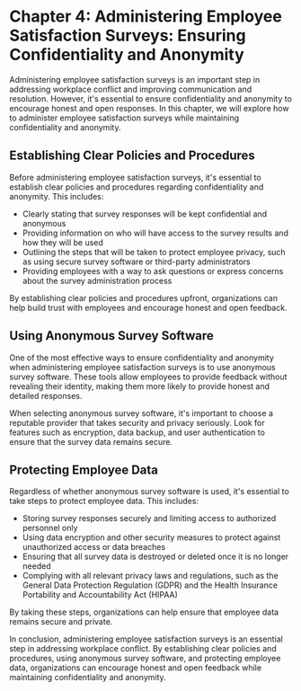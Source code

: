 Chapter 4: Administering Employee Satisfaction Surveys: Ensuring Confidentiality and Anonymity
==============================================================================================

Administering employee satisfaction surveys is an important step in addressing workplace conflict and improving communication and resolution. However, it's essential to ensure confidentiality and anonymity to encourage honest and open responses. In this chapter, we will explore how to administer employee satisfaction surveys while maintaining confidentiality and anonymity.

Establishing Clear Policies and Procedures
------------------------------------------

Before administering employee satisfaction surveys, it's essential to establish clear policies and procedures regarding confidentiality and anonymity. This includes:

* Clearly stating that survey responses will be kept confidential and anonymous
* Providing information on who will have access to the survey results and how they will be used
* Outlining the steps that will be taken to protect employee privacy, such as using secure survey software or third-party administrators
* Providing employees with a way to ask questions or express concerns about the survey administration process

By establishing clear policies and procedures upfront, organizations can help build trust with employees and encourage honest and open feedback.

Using Anonymous Survey Software
-------------------------------

One of the most effective ways to ensure confidentiality and anonymity when administering employee satisfaction surveys is to use anonymous survey software. These tools allow employees to provide feedback without revealing their identity, making them more likely to provide honest and detailed responses.

When selecting anonymous survey software, it's important to choose a reputable provider that takes security and privacy seriously. Look for features such as encryption, data backup, and user authentication to ensure that the survey data remains secure.

Protecting Employee Data
------------------------

Regardless of whether anonymous survey software is used, it's essential to take steps to protect employee data. This includes:

* Storing survey responses securely and limiting access to authorized personnel only
* Using data encryption and other security measures to protect against unauthorized access or data breaches
* Ensuring that all survey data is destroyed or deleted once it is no longer needed
* Complying with all relevant privacy laws and regulations, such as the General Data Protection Regulation (GDPR) and the Health Insurance Portability and Accountability Act (HIPAA)

By taking these steps, organizations can help ensure that employee data remains secure and private.

In conclusion, administering employee satisfaction surveys is an essential step in addressing workplace conflict. By establishing clear policies and procedures, using anonymous survey software, and protecting employee data, organizations can encourage honest and open feedback while maintaining confidentiality and anonymity.


